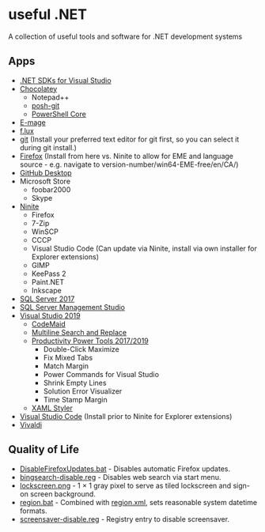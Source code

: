 # useful .NET
A collection of useful tools and software for .NET development systems

## Apps

* [.NET SDKs for Visual Studio](https://dotnet.microsoft.com/download/visual-studio-sdks)
* [Chocolatey](https://chocolatey.org/)
  * Notepad++
  * [posh-git](https://github.com/dahlbyk/posh-git)
  * [PowerShell Core](https://chocolatey.org/packages/powershell-core)
* [E-mage](https://emage.js.org/)
* [f.lux](https://justgetflux.com/)
* [git](https://git-scm.com/) (Install your preferred text editor for git first, so you can select it during git install.)
* [Firefox](https://ftp.mozilla.org/pub/firefox/releases/) (Install from here vs. Ninite to allow for EME and language source - e.g. navigate to version-number/win64-EME-free/en/CA/)
* [GitHub Desktop](https://desktop.github.com/)
* Microsoft Store
  * foobar2000
  * Skype
* [Ninite](https://ninite.com/)
  * Firefox
  * 7-Zip
  * WinSCP
  * CCCP
  * Visual Studio Code (Can update via Ninite, install via own installer for Explorer extensions)
  * GIMP
  * KeePass 2
  * Paint.NET
  * Inkscape
* [SQL Server 2017](https://my.visualstudio.com/downloads)
* [SQL Server Management Studio](https://docs.microsoft.com/en-us/sql/ssms/sql-server-management-studio-ssms)
* [Visual Studio 2019](https://visualstudio.microsoft.com/)
  * [CodeMaid](https://marketplace.visualstudio.com/items?itemName=SteveCadwallader.CodeMaid)
  * [Multiline Search and Replace](https://marketplace.visualstudio.com/items?itemName=PeterMacej.MultilineSearchandReplace)
  * [Productivity Power Tools 2017/2019](https://marketplace.visualstudio.com/items?itemName=VisualStudioPlatformTeam.ProductivityPowerPack2017)
    * Double-Click Maximize
    * Fix Mixed Tabs
    * Match Margin
    * Power Commands for Visual Studio
    * Shrink Empty Lines
    * Solution Error Visualizer
    * Time Stamp Margin
  * [XAML Styler](https://marketplace.visualstudio.com/items?itemName=TeamXavalon.XAMLStyler)
* [Visual Studio Code](https://code.visualstudio.com/) (Install prior to Ninite for Explorer extensions)
* [Vivaldi](https://vivaldi.com/)

## Quality of Life
* [DisableFirefoxUpdates.bat](resources/DisableFirefoxUpdates.bat) - Disables automatic Firefox updates.
* [bingsearch-disable.reg](resources/bingsearch-disable.reg) - Disables web search via start menu.
* [lockscreen.png](resources/lockscreen.png) - 1 × 1 gray pixel to serve as tiled lockscreen and sign-on screen background.
* [region.bat](resources/region.bat) - Combined with [region.xml](resources/region.xml), sets reasonable system datetime formats.
* [screensaver-disable.reg](resources/screensaver-disable.reg) - Registry entry to disable screensaver.
